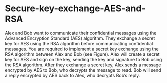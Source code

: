 # Secure-key-exchange-AES-and-RSA
Alex and Bob want to communicate their confidential messages using the Advanced Encryption
Standard (AES) algorithm. They exchange a secret key for AES using the RSA algorithm before
communicating confidential messages.
You are required to implement a secret key exchange using the RSA algorithm between Alex
and Bob (see Figure). Alex will create a secret key for AES and sign on the key, sending the key
and signature to Bob using the RSA algorithm. After they exchange a secret key, Alex sends a
message encrypted by AES to Bob, who decrypts the message to read. Bob will send a reply
encrypted by AES back to Alex, who decrypts Bob’s reply. 
